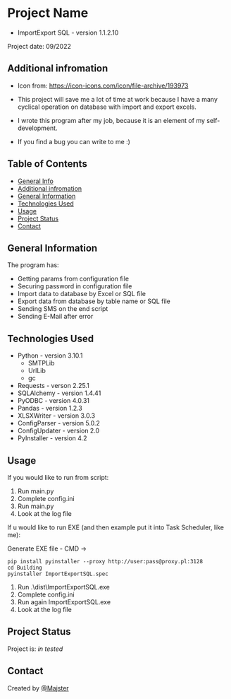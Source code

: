 # Project Name
* ImportExport SQL - version 1.1.2.10

Project date: 09/2022


## Additional infromation
- Icon from: https://icon-icons.com/icon/file-archive/193973

- This project will save me a lot of time at work because I have a many cyclical operation on database with import and export excels.
- I wrote this program after my job, because it is an element of my self-development.
- If you find a bug you can write to me :)


## Table of Contents
* [General Info](#general-information)
* [Additional infromation](#additional-infromation)
* [General Information](#general-information)
* [Technologies Used](#technologies-used)
* [Usage](#usage)
* [Project Status](#project-status)
* [Contact](#contact)
<!-- * [License](#license) -->


## General Information
The program has:
- Getting params from configuration file
- Securing password in configuration file
- Import data to database by Excel or SQL file
- Export data from database by table name or SQL file
- Sending SMS on the end script
- Sending E-Mail after error 


## Technologies Used
- Python - version 3.10.1
  - SMTPLib
  - UrlLib
  - gc
- Requests - verson 2.25.1
- SQLAlchemy - version 1.4.41
- PyODBC - version 4.0.31
- Pandas - version 1.2.3
- XLSXWriter - version 3.0.3
- ConfigParser - version 5.0.2
- ConfigUpdater - version 2.0
- PyInstaller - version 4.2

<!--
## Features
None


## Screenshots
![Example screenshot](./img/screenshot.png)


## Setup
What are the project requirements/dependencies? Where are they listed? A requirements.txt or a Pipfile.lock file perhaps? Where is it located?

Proceed to describe how to install / setup one's local environment / get started with the project.
-->

## Usage
If you would like to run from script:
1. Run main.py
2. Complete config.ini
3. Run main.py
4. Look at the log file

If u would like to run EXE (and then example put it into Task Scheduler, like me):

Generate EXE file - CMD ->
```batch
pip install pyinstaller --proxy http://user:pass@proxy.pl:3128
cd Building
pyinstaller ImportExportSQL.spec
```

1. Run .\dist\ImportExportSQL.exe
2. Complete config.ini
3. Run again ImportExportSQL.exe
4. Look at the log file


## Project Status
Project is: _in tested_

<!-- _complete_ / _no longer being worked on_ (and why) -->

<!--
## Room for Improvement
No plans
-->

## Contact
Created by [@Majster](mailto:rachuna.mikolaj@gmail.com)
